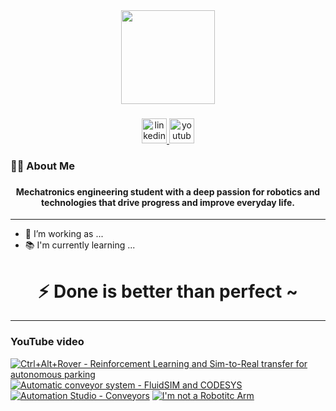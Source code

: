 <div align="center">
  <img height="150" src="https://media3.giphy.com/media/v1.Y2lkPTc5MGI3NjExZXFhOXkzODF5bnVwOThrdjI2dHV5NWIyanYzdXRrZHVzYzQzMzhmbyZlcD12MV9pbnRlcm5hbF9naWZfYnlfaWQmY3Q9Zw/58OujxlE7e19Mjv0gj/giphy.gif"  />
</div>

###

<div align="center">
  <a href="https://www.linkedin.com/in/luigimuratore" target="_blank">
    <img src="https://img.shields.io/static/v1?message=LinkedIn&logo=linkedin&label=&color=0077B5&logoColor=white&labelColor=&style=for-the-badge" height="40" alt="linkedin logo"  />
  </a>
  <a href="https://www.youtube.com/@MagicRoboticsWorld" target="_blank">
    <img src="https://img.shields.io/static/v1?message=Youtube&logo=youtube&label=&color=FF0000&logoColor=white&labelColor=&style=for-the-badge" height="40" alt="youtube logo"  />
  </a>
</div>

###

<h3 align="left">👩‍💻  About Me</h3>

###

<div align="center">
  
  #### Mechatronics engineering student with a deep passion for robotics and technologies that drive progress and improve everyday life.
  
</div>

-----------------------------------

<p align="left"> 
  
  - 🔭 I’m working as ...<br>
  - 📚 I'm currently learning ...<br>

</p>

<div align="center">

  # ⚡ Done is better than perfect ~

</div>

-----------------------------------
### YouTube video

<!-- BEGIN YOUTUBE-CARDS -->
[![Ctrl+Alt+Rover - Reinforcement Learning and Sim-to-Real transfer for autonomous parking](https://ytcards.demolab.com/?id=acG5F-Vcsfw&title=Ctrl%2BAlt%2BRover+-+Reinforcement+Learning+and+Sim-to-Real+transfer+for+autonomous+parking&lang=en&timestamp=1739209245&background_color=%230d1117&title_color=%23ffffff&stats_color=%23dedede&max_title_lines=1&width=250&border_radius=5 "Ctrl+Alt+Rover - Reinforcement Learning and Sim-to-Real transfer for autonomous parking")](https://www.youtube.com/watch?v=acG5F-Vcsfw)
[![Automatic conveyor system - FluidSIM and CODESYS](https://ytcards.demolab.com/?id=qGTXJ2boi3s&title=Automatic+conveyor+system+-+FluidSIM+and+CODESYS&lang=en&timestamp=1731497768&background_color=%230d1117&title_color=%23ffffff&stats_color=%23dedede&max_title_lines=1&width=250&border_radius=5 "Automatic conveyor system - FluidSIM and CODESYS")](https://www.youtube.com/watch?v=qGTXJ2boi3s)
[![Automation Studio - Conveyors](https://ytcards.demolab.com/?id=tgNLueUJgig&title=Automation+Studio+-+Conveyors&lang=en&timestamp=1729373875&background_color=%230d1117&title_color=%23ffffff&stats_color=%23dedede&max_title_lines=1&width=250&border_radius=5 "Automation Studio - Conveyors")](https://www.youtube.com/watch?v=tgNLueUJgig)
[![I'm not a Robotitc Arm](https://ytcards.demolab.com/?id=NtzdcXTT0lE&title=I%27m+not+a+Robotitc+Arm&lang=en&timestamp=1728373453&background_color=%230d1117&title_color=%23ffffff&stats_color=%23dedede&max_title_lines=1&width=250&border_radius=5 "I'm not a Robotitc Arm")](https://www.youtube.com/watch?v=NtzdcXTT0lE)
<!-- END YOUTUBE-CARDS -->